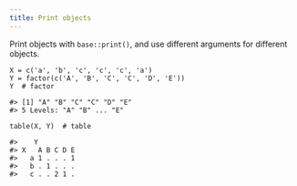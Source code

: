 ```yaml
---
title: Print objects
---
```


Print objects with `base::print()`, and use different arguments for different objects.

``` {.r}
X = c('a', 'b', 'c', 'c', 'c', 'a')
Y = factor(c('A', 'B', 'C', 'C', 'D', 'E'))
Y  # factor
```

```
#> [1] "A" "B" "C" "C" "D" "E"
#> 5 Levels: "A" "B" ... "E"
```

``` {.r}
table(X, Y)  # table
```

```
#>    Y
#> X   A B C D E
#>   a 1 . . . 1
#>   b . 1 . . .
#>   c . . 2 1 .
```
